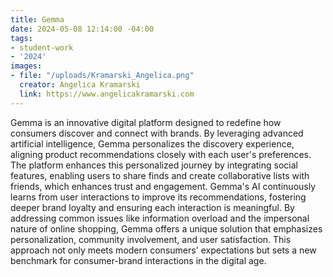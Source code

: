 ```yaml
---
title: Gemma
date: 2024-05-08 12:14:00 -04:00
tags:
- student-work
- '2024'
images:
- file: "/uploads/Kramarski_Angelica.png"
  creator: Angelica Kramarski
  link: https://www.angelicakramarski.com
---
```


Gemma is an innovative digital platform designed to redefine how consumers discover and connect with brands. By leveraging advanced artificial intelligence, Gemma personalizes the discovery experience, aligning product recommendations closely with each user's preferences. The platform enhances this personalized journey by integrating social features, enabling users to share finds and create collaborative lists with friends, which enhances trust and engagement. Gemma's AI continuously learns from user interactions to improve its recommendations, fostering deeper brand loyalty and ensuring each interaction is meaningful. By addressing common issues like information overload and the impersonal nature of online shopping, Gemma offers a unique solution that emphasizes personalization, community involvement, and user satisfaction. This approach not only meets modern consumers' expectations but sets a new benchmark for consumer-brand interactions in the digital age.